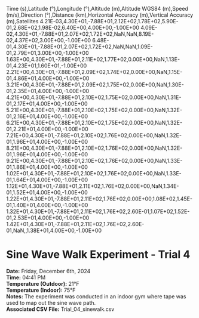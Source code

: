 Time (s),Latitude (°),Longitude (°),Altitude (m),Altitude WGS84 (m),Speed (m/s),Direction (°),Distance (km),Horizontal Accuracy (m),Vertical Accuracy (m),Satellites
4.21E-03,4.30E+01,-7.88E+01,2.12E+02,1.78E+02,5.90E-01,2.68E+02,1.98E-02,6.40E+00,4.00E+00,-1.00E+00
4.09E-02,4.30E+01,-7.88E+01,2.07E+02,1.72E+02,NaN,NaN,8.19E-02,4.37E+02,3.00E+00,-1.00E+00
6.48E-01,4.30E+01,-7.88E+01,2.07E+02,1.72E+02,NaN,NaN,1.09E-01,2.79E+01,3.00E+00,-1.00E+00
1.63E+00,4.30E+01,-7.88E+01,2.11E+02,1.77E+02,0.00E+00,NaN,1.13E-01,4.23E+01,1.60E+01,-1.00E+00
2.21E+00,4.30E+01,-7.88E+01,2.09E+02,1.74E+02,0.00E+00,NaN,1.15E-01,4.86E+01,4.00E+00,-1.00E+00
3.21E+00,4.30E+01,-7.88E+01,2.09E+02,1.75E+02,0.00E+00,NaN,1.30E-01,2.35E+01,4.00E+00,-1.00E+00
4.21E+00,4.30E+01,-7.88E+01,2.10E+02,1.75E+02,0.00E+00,NaN,1.31E-01,2.17E+01,4.00E+00,-1.00E+00
5.21E+00,4.30E+01,-7.88E+01,2.10E+02,1.75E+02,0.00E+00,NaN,1.32E-01,2.16E+01,4.00E+00,-1.00E+00
6.21E+00,4.30E+01,-7.88E+01,2.10E+02,1.75E+02,0.00E+00,NaN,1.32E-01,2.21E+01,4.00E+00,-1.00E+00
7.21E+00,4.30E+01,-7.88E+01,2.10E+02,1.76E+02,0.00E+00,NaN,1.32E-01,1.96E+01,4.00E+00,-1.00E+00
8.21E+00,4.30E+01,-7.88E+01,2.10E+02,1.76E+02,0.00E+00,NaN,1.32E-01,1.96E+01,4.00E+00,-1.00E+00
9.21E+00,4.30E+01,-7.88E+01,2.10E+02,1.76E+02,0.00E+00,NaN,1.33E-01,1.86E+01,4.00E+00,-1.00E+00
1.02E+01,4.30E+01,-7.88E+01,2.10E+02,1.76E+02,0.00E+00,NaN,1.33E-01,1.64E+01,4.00E+00,-1.00E+00
1.12E+01,4.30E+01,-7.88E+01,2.11E+02,1.76E+02,0.00E+00,NaN,1.34E-01,1.52E+01,4.00E+00,-1.00E+00
1.22E+01,4.30E+01,-7.88E+01,2.11E+02,1.76E+02,0.00E+00,1.08E+02,1.45E-01,1.40E+01,4.00E+00,-1.00E+00
1.32E+01,4.30E+01,-7.88E+01,2.11E+02,1.76E+02,2.60E-01,1.07E+02,1.52E-01,2.53E+01,4.00E+00,-1.00E+00
1.42E+01,4.30E+01,-7.88E+01,2.11E+02,1.76E+02,2.60E-01,NaN,,1.38E+01,4.00E+00,-1.00E+00
# Sine Wave Walk Experiment - Trial 4

**Date:** Friday, December 6th, 2024  
**Time:** 04:41 PM  
**Temperature (Outdoor):** 21°F  
**Temperature (Indoor):** 75°F  
**Notes:** The experiment was conducted in an indoor gym where tape was used to map out the sine wave path.  
**Associated CSV File:** Trial_04_sinewalk.csv 